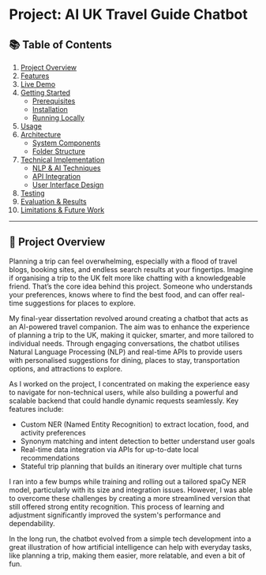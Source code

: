 ﻿# Project: AI UK Travel Guide Chatbot

## 📚 Table of Contents

1. [Project Overview](#project-overview)
2. [Features](#features)
3. [Live Demo](#live-demo)
4. [Getting Started](#getting-started)
   - [Prerequisites](#prerequisites)
   - [Installation](#installation)
   - [Running Locally](#running-locally)
5. [Usage](#usage)
6. [Architecture](#architecture)
   - [System Components](#system-components)
   - [Folder Structure](#folder-structure)
7. [Technical Implementation](#technical-implementation)
   - [NLP & AI Techniques](#nlp--ai-techniques)
   - [API Integration](#api-integration)
   - [User Interface Design](#user-interface-design)
8. [Testing](#testing)
9. [Evaluation & Results](#evaluation--results)
10. [Limitations & Future Work](#limitations--future-work)

---

<h2 id="project-overview">📍 Project Overview</h2>

Planning a trip can feel overwhelming, especially with a flood of travel blogs, booking sites, and endless search results at your fingertips. Imagine if organising a trip to the UK felt more like chatting with a knowledgeable friend. That’s the core idea behind this project. Someone who understands your preferences, knows where to find the best food, and can offer real-time suggestions for places to explore.

My final-year dissertation revolved around creating a chatbot that acts as an AI-powered travel companion. The aim was to enhance the experience of planning a trip to the UK, making it quicker, smarter, and more tailored to individual needs. Through engaging conversations, the chatbot utilises Natural Language Processing (NLP) and real-time APIs to provide users with personalised suggestions for dining, places to stay, transportation options, and attractions to explore.

As I worked on the project, I concentrated on making the experience easy to navigate for non-technical users, while also building a powerful and scalable backend that could handle dynamic requests seamlessly. Key features include:

- Custom NER (Named Entity Recognition) to extract location, food, and activity preferences
- Synonym matching and intent detection to better understand user goals
- Real-time data integration via APIs for up-to-date local recommendations
- Stateful trip planning that builds an itinerary over multiple chat turns

I ran into a few bumps while training and rolling out a tailored spaCy NER model, particularly with its size and integration issues. However, I was able to overcome these challenges by creating a more streamlined version that still offered strong entity recognition. This process of learning and adjustment significantly improved the system's performance and dependability.

In the long run, the chatbot evolved from a simple tech development into a great illustration of how artificial intelligence can help with everyday tasks, like planning a trip, making them easier, more relatable, and even a bit of fun.






